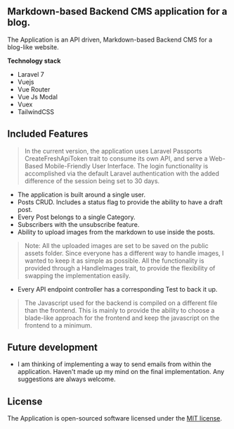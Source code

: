 ## Markdown-based Backend CMS application for a blog.

The Application is an API driven, Markdown-based Backend CMS for a blog-like website.

**Technology stack**

- Laravel 7
- Vuejs
- Vue Router
- Vue Js Modal
- Vuex
- TailwindCSS

## Included Features

> In the current version, the application uses Laravel Passports CreateFreshApiToken trait to consume its own API, and serve a Web-Based Mobile-Friendly User Interface. The login functionality is accomplished via the default Laravel authentication with the added difference of the session being set to 30 days.

- The application is built around a single user.
- Posts CRUD. Includes a status flag to provide the ability to have a draft post.
- Every Post belongs to a single Category.
- Subscribers with the unsubscribe feature.
- Ability to upload images from the markdown to use inside the posts.

> Note: All the uploaded images are set to be saved on the public assets folder. Since everyone has a different way to handle images, I wanted to keep it as simple as possible. All the functionality is provided through a HandleImages trait, to provide the flexibility of swapping the implementation easily.

- Every API endpoint controller has a corresponding Test to back it up.

> The Javascript used for the backend is compiled on a different file than the frontend. This is mainly to provide the ability to choose a blade-like approach for the frontend and keep the javascript on the frontend to a minimum.

## Future development

- I am thinking of implementing a way to send emails from within the application. Haven't made up my mind on the final implementation. Any suggestions are always welcome.

## License

The Application is open-sourced software licensed under the <a href="https://github.com/Sidirgot/MarkdownBlogCMS/blob/master/LICENSE.md">MIT license</a>.